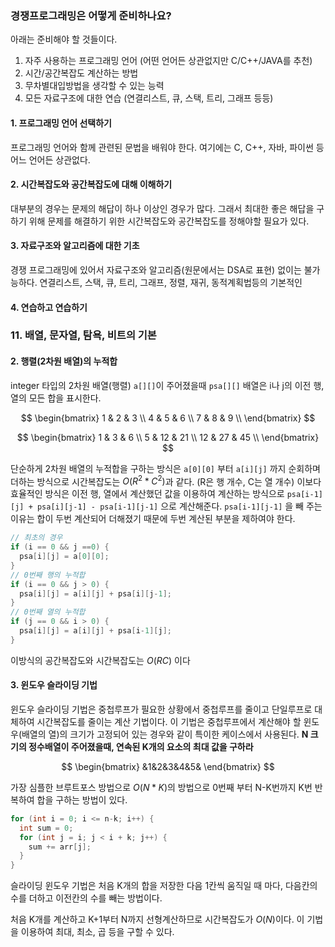 
### 경쟁프로그래밍은 어떻게 준비하나요?
아래는 준비해야 할 것들이다.
1.  자주 사용하는 프로그래밍 언어 (어떤 언어든 상관없지만 C/C++/JAVA를 추천)
2. 시간/공간복잡도 계산하는 방법
3. 무차별대입방법을 생각할 수 있는 능력
4. 모든 자료구조에 대한 연습 (연결리스트, 큐, 스택, 트리, 그래프 등등)

#### 1. 프로그래밍 언어 선택하기
프로그래밍 언어와 함께 관련된 문법을 배워야 한다. 여기에는 C, C++, 자바, 파이썬 등 어느 언어든 상관없다. 
#### 2. 시간복잡도와 공간복잡도에 대해 이해하기
대부분의 경우는 문제의 해답이 하나 이상인 경우가 많다. 그래서 최대한 좋은 해답을 구하기 위해 문제를 해결하기 위한 시간복잡도와 공간복잡도를 정해야할 필요가 있다.
#### 3. 자료구조와 알고리즘에 대한 기초
경쟁 프로그래밍에 있어서 자료구조와 알고리즘(원문에서는 DSA로 표현) 없이는 불가능하다. 연결리스트, 스택, 큐, 트리, 그래프, 정렬, 재귀, 동적계획법등의 기본적인 
#### 4. 연습하고 연습하기


### 11. 배열, 문자열, 탐욕, 비트의 기본

#### 2. 행렬(2차원 배열)의 누적합

integer 타입의 2차원 배열(행렬) `a[][]`이 주어졌을때 `psa[][]` 배열은 i나 j의 이전 행, 열의 모든 합을 표시한다.

$$
\begin{bmatrix}
1 & 2 & 3 \\
4 & 5 & 6 \\
7 & 8 & 9 \\
\end{bmatrix}
$$

$$
\begin{bmatrix}
1 & 3 & 6 \\
5 & 12 & 21 \\
12 & 27 & 45 \\
\end{bmatrix}
$$

단순하게 2차원 배열의 누적합을 구하는 방식은 `a[0][0]` 부터 `a[i][j]` 까지 순회하며 더하는 방식으로 시간복잡도는 $O(R^2*C^2)$과 같다. (R은 행 개수, C는 열 개수)
이보다 효율적인 방식은 이전 행, 열에서 계산했던 값을 이용하여 계산하는 방식으로 `psa[i-1][j] + psa[i][j-1] - psa[i-1][j-1]` 으로 계산해준다.
`psa[i-1][j-1]` 을 빼 주는 이유는 합이 두번 계산되어 더해졌기 때문에 두번 계산된 부분을 제하여야 한다.
```cpp
// 최초의 경우
if (i == 0 && j ==0) {
  psa[i][j] = a[0][0];
}
// 0번째 행의 누적합
if (i == 0 && j > 0) {
  psa[i][j] = a[i][j] + psa[i][j-1];
}
// 0번째 열의 누적합
if (j == 0 && i > 0) {
  psa[i][j] = a[i][j] + psa[i-1][j];
}
```
이방식의 공간복잡도와 시간복잡도는 $O(RC)$ 이다


#### 3. 윈도우 슬라이딩 기법

윈도우 슬라이딩 기법은 중첩루프가 필요한 상황에서 중첩루프를 줄이고 단일루프로 대체하여 시간복잡도를 줄이는 계산 기법이다. 이 기법은 중첩루프에서 계산해야 할 윈도우(배열의 열)의 크기가 고정되어 있는 경우와 같이 특이한 케이스에서 사용된다. 
**N 크기의 정수배열이 주어졌을때, 연속된 K개의 요소의 최대 값을 구하라**

$$
\begin{bmatrix}
&1&2&3&4&5&
\end{bmatrix}
$$

가장 심플한 브루트포스 방법으로 $O(N*K)$의 방법으로 0번째 부터 N-K번까지 K번 반복하여 합을 구하는 방법이 있다.
```cpp
for (int i = 0; i <= n-k; i++) {
  int sum = 0;
  for (int j = i; j < i + k; j++) {
    sum += arr[j];
  }
}
```

슬라이딩 윈도우 기법은 처음 K개의 합을 저장한 다음 1칸씩 움직일 때 마다, 다음칸의 수를 더하고 이전칸의 수를 빼는 방법이다.

처음 K개를 계산하고 K+1부터 N까지 선형계산하므로 시간복잡도가 $O(N)$이다. 이 기법을 이용하여 최대, 최소, 곱 등을 구할 수 있다.
